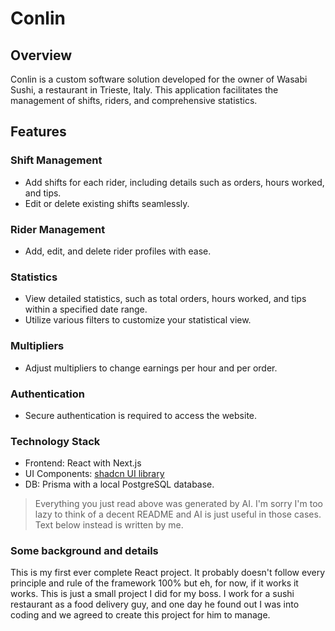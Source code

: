 # Conlin
## Overview
Conlin is a custom software solution developed for the owner of Wasabi Sushi, a restaurant in Trieste, Italy. This application facilitates the management of shifts, riders, and comprehensive statistics.

## Features
### Shift Management
- Add shifts for each rider, including details such as orders, hours worked, and tips.
- Edit or delete existing shifts seamlessly.

### Rider Management
- Add, edit, and delete rider profiles with ease.

### Statistics
- View detailed statistics, such as total orders, hours worked, and tips within a specified date range.
- Utilize various filters to customize your statistical view.

### Multipliers
- Adjust multipliers to change earnings per hour and per order.

### Authentication
- Secure authentication is required to access the website.

### Technology Stack
- Frontend: React with Next.js
- UI Components: [shadcn UI library](https://ui.shadcn.com/)
- DB: Prisma with a local PostgreSQL database.




> Everything you just read above was generated by AI. I'm sorry I'm too lazy to think of a decent README and AI is just useful in those cases. Text below instead is written by me.

### Some background and details
This is my first ever complete React project. It probably doesn't follow every principle and rule of the framework 100% but eh, for now, if it works it works. This is just a small project I did for my boss. I work for a sushi restaurant as a food delivery guy, and one day he found out I was into coding and we agreed to create this project for him to manage.
